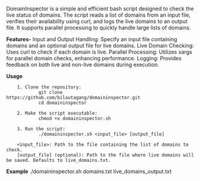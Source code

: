 DomainInspector is a simple and efficient bash script designed to check the live status of domains. The script reads a list of domains from an input file, verifies their availability using curl, and logs the live domains to an output file. It supports parallel processing to quickly handle large lists of domains.

**Features-**
    Input and Output Handling: Specify an input file containing domains and an optional output file for live domains.
    Live Domain Checking: Uses curl to check if each domain is live.
    Parallel Processing: Utilizes xargs for parallel domain checks, enhancing performance.
    Logging: Provides feedback on both live and non-live domains during execution.

**Usage**

        1. Clone the repository:
                git clone https://github.com/bilautagang/domaininspector.git
                cd domaininspector

        2. Make the script executable:
                chmod +x domaininspector.sh

        3. Run the script:
                ./domaininspector.sh <input_file> [output_file]

        <input_file>: Path to the file containing the list of domains to check.
        [output_file] (optional): Path to the file where live domains will be saved. Defaults to live_domains.txt.

**Example**
       ./domaininspector.sh domains.txt live_domains_output.txt
